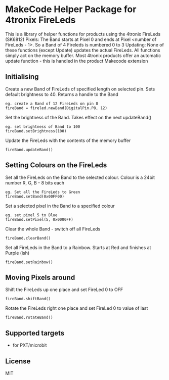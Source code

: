 # MakeCode Helper Package for 4tronix FireLeds

This is a library of helper functions for products using the 4tronix FireLeds (SK6812)
Pixels: The Band starts at Pixel 0 and ends at Pixel <number of FireLeds - 1>. So a Band of 4 Fireleds is numbered 0 to 3
Updating: None of these functions (except Update) updates the actual FireLeds. All functions simply act on the memory buffer.
Most 4tronix products offer an automatic update function - this is handled in the product Makecode extension

## Initialising
Create a new Band of FireLeds of specified length on selected pin. Sets default brightness to 40. Returns a handle to the Band
```blocks
eg. create a Band of 12 FireLeds on pin 8
fireBand = fireled.newBand(DigitalPin.P8, 12)
```

Set the brightness of the Band. Takes effect on the next updateBand()
```blocks
eg. set brightness of Band to 100
fireBand.setBrightness(100)
```

Update the FireLeds with the contents of the memory buffer
```blocks
fireBand.updateBand()
```

## Setting Colours on the FireLeds
Set all the FireLeds on the Band to the selected colour. Colour is a 24bit number R, G, B - 8 bits each
```blocks
eg. Set all the FireLeds to Green
fireBand.setBand(0x00FF00)
```

Set a selected pixel in the Band to a specified colour
```blocks
eg. set pixel 5 to Blue
fireBand.setPixel(5, 0x0000FF)
```

Clear the whole Band - switch off all FireLeds
```blocks
fireBand.clearBand()
```

Set all FireLeds in the Band to a Rainbow. Starts at Red and finishes at Purple (ish)
```blocks
fireBand.setRainbow()
```

## Moving Pixels around
Shift the FireLeds up one place and set FireLed 0 to OFF
```blocks
fireBand.shiftBand()
```

Rotate the FireLeds right one place and set FireLed 0 to value of last
```blocks
fireBand.rotateBand()
```



## Supported targets

* for PXT/microbit

## License

MIT
